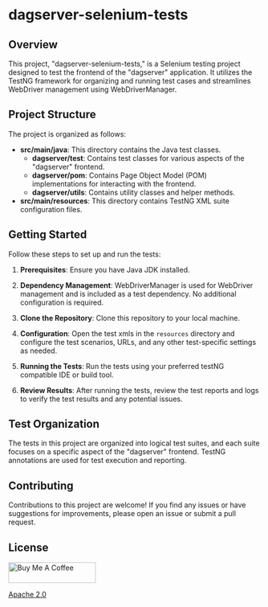 # dagserver-selenium-tests

## Overview
This project, "dagserver-selenium-tests," is a Selenium testing project designed to test the frontend of the "dagserver" application. It utilizes the TestNG framework for organizing and running test cases and streamlines WebDriver management using WebDriverManager.

## Project Structure
The project is organized as follows:

- **src/main/java**: This directory contains the Java test classes.
  - **dagserver/test**: Contains test classes for various aspects of the "dagserver" frontend.
  - **dagserver/pom**: Contains Page Object Model (POM) implementations for interacting with the frontend.
  - **dagserver/utils**: Contains utility classes and helper methods.
- **src/main/resources**: This directory contains TestNG XML suite configuration files.

## Getting Started
Follow these steps to set up and run the tests:

1. **Prerequisites**: Ensure you have Java JDK installed.

2. **Dependency Management**: WebDriverManager is used for WebDriver management and is included as a test dependency. No additional configuration is required.

3. **Clone the Repository**: Clone this repository to your local machine.

4. **Configuration**: Open the test xmls in the `resources` directory and configure the test scenarios, URLs, and any other test-specific settings as needed.

5. **Running the Tests**: Run the tests using your preferred testNG compatible IDE or build tool. 

6. **Review Results**: After running the tests, review the test reports and logs to verify the test results and any potential issues.

## Test Organization
The tests in this project are organized into logical test suites, and each suite focuses on a specific aspect of the "dagserver" frontend. TestNG annotations are used for test execution and reporting.

## Contributing
Contributions to this project are welcome! If you find any issues or have suggestions for improvements, please open an issue or submit a pull request.

## License

<a href="https://www.buymeacoffee.com/maximolira" target="_blank"><img src="https://cdn.buymeacoffee.com/buttons/default-orange.png" alt="Buy Me A Coffee" height="41" width="174"></a>

  [Apache 2.0](LICENSE)
